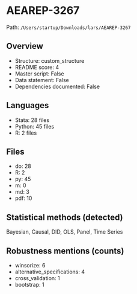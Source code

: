 # AEAREP-3267

Path: `/Users/startup/Downloads/lars/AEAREP-3267`

## Overview
- Structure: custom_structure
- README score: 4
- Master script: False
- Data statement: False
- Dependencies documented: False

## Languages
- Stata: 28 files
- Python: 45 files
- R: 2 files

## Files
- do: 28
- R: 2
- py: 45
- m: 0
- md: 3
- pdf: 10

## Statistical methods (detected)
Bayesian, Causal, DID, OLS, Panel, Time Series

## Robustness mentions (counts)
- winsorize: 6
- alternative_specifications: 4
- cross_validation: 1
- bootstrap: 1